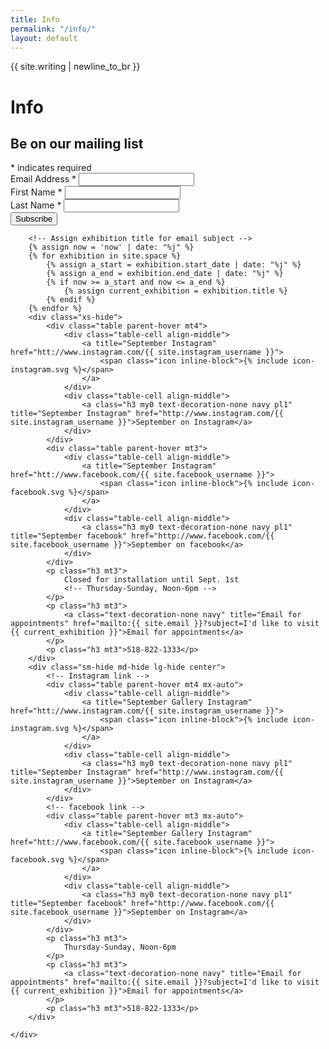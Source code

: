 ```yaml
---
title: Info
permalink: "/info/"
layout: default
---
```


<div class="pt1">
    <div class="col-12 my3 center">
        <div id="js_streetview" class="relative bg-silver" style="z-index:-1;">
        <!--
        <div class="streetview">
            <img class="" src="https://maps.googleapis.com/maps/api/streetview?size=1000x400&location=42.2498667,-73.7869834&heading=220&pitch=-0.06&fov=70&key=AIzaSyCVMendGJiHUon5HW7c35eFf81MU_gAUrI" title="">
        </div>
        -->
    </div>
</div>
<div class="clearfix">
    <div class="sm-col sm-col-6 md-col-7 lg-col-8 pr0 sm-pr2 md-pr3 lg-pr3">
        <p class="prose h3 mt2">{{ site.writing | newline_to_br }}</p>
    </div>
    <div class="sm-col sm-col-6 md-col-5 lg-col-4 pl0 sm-pl1 md-pl2 lg-pl2">
        <h1 class="hide">Info</h1>
        <!-- Begin MailChimp Signup Form -->
        <div class="clearfix">
            <form action="//septembergallery.us13.list-manage.com/subscribe/post?u=9541e75f42d936cad8f86d52c&amp;id=d4ed0b439e" method="post" id="mc-embedded-subscribe-form" name="mc-embedded-subscribe-form" class="validate" target="_blank" novalidate>
                <div class="">
                    <h2 class="h3 regular mb0">Be on our mailing list</h2>
                    <div class="h6 right"><span class="">*</span> indicates required</div>
                    <div class="mt2">
                        <label for="mce-EMAIL">Email Address  <span class="">*</span>
                        </label>
                        <input type="email" value="" name="EMAIL" class="required input" id="mce-EMAIL">
                    </div>
                    <div class="">
                        <label for="mce-FNAME">First Name </label>  <span class="">*</span>
                        <input type="text" value="" name="FNAME" class="required input" id="mce-FNAME">
                    </div>
                    <div class="">
                        <label for="mce-LNAME">Last Name </label>  <span class="">*</span>
                        <input type="text" value="" name="LNAME" class="required input" id="mce-LNAME">
                    </div>
                    <div id="" class="clear">
                        <div class="response" id="mce-error-response" style="display:none"></div>
                        <div class="response" id="mce-success-response" style="display:none"></div>
                    </div>    <!-- real people should not fill this in and expect good things - do not remove this or risk form bot signups-->
                    <div style="position: absolute; left: -5000px;" aria-hidden="true"><input type="text" name="b_9541e75f42d936cad8f86d52c_d4ed0b439e" tabindex="-1" value=""></div>
                    <input type="submit" value="Subscribe" name="subscribe" id="" class="btn rounded white regular bg-navy">
                </div>
            </form>
        </div>
        <!--End mc_embed_signup-->

        <!-- Assign exhibition title for email subject -->
        {% assign now = 'now' | date: "%j" %}
        {% for exhibition in site.space %}
            {% assign a_start = exhibition.start_date | date: "%j" %}
            {% assign a_end = exhibition.end_date | date: "%j" %}
            {% if now >= a_start and now <= a_end %}
                {% assign current_exhibition = exhibition.title %}
            {% endif %}
        {% endfor %}
        <div class="xs-hide">
            <div class="table parent-hover mt4">
                <div class="table-cell align-middle">
                    <a title="September Instagram" href="htt://www.instagram.com/{{ site.instagram_username }}">
                        <span class="icon inline-block">{% include icon-instagram.svg %}</span>
                    </a>
                </div>
                <div class="table-cell align-middle">
                    <a class="h3 my0 text-decoration-none navy pl1" title="September Instagram" href="http://www.instagram.com/{{ site.instagram_username }}">September on Instagram</a>
                </div>
            </div>
            <div class="table parent-hover mt3">
                <div class="table-cell align-middle">
                    <a title="September Instagram" href="htt://www.facebook.com/{{ site.facebook_username }}">
                        <span class="icon inline-block">{% include icon-facebook.svg %}</span>
                    </a>
                </div>
                <div class="table-cell align-middle">
                    <a class="h3 my0 text-decoration-none navy pl1" title="September facebook" href="http://www.facebook.com/{{ site.facebook_username }}">September on facebook</a>
                </div>
            </div>
            <p class="h3 mt3">
                Closed for installation until Sept. 1st
                <!-- Thursday-Sunday, Noon-6pm -->
            </p>
            <p class="h3 mt3">
                <a class="text-decoration-none navy" title="Email for appointments" href="mailto:{{ site.email }}?subject=I'd like to visit {{ current_exhibition }}">Email for appointments</a>
            </p>
            <p class="h3 mt3">518-822-1333</p>
        </div>
        <div class="sm-hide md-hide lg-hide center">
            <!-- Instagram link -->
            <div class="table parent-hover mt4 mx-auto">
                <div class="table-cell align-middle">
                    <a title="September Gallery Instagram" href="htt://www.instagram.com/{{ site.instagram_username }}">
                        <span class="icon inline-block">{% include icon-instagram.svg %}</span>
                    </a>
                </div>
                <div class="table-cell align-middle">
                    <a class="h3 my0 text-decoration-none navy pl1" title="September Instagram" href="http://www.instagram.com/{{ site.instagram_username }}">September on Instagram</a>
                </div>
            </div>
            <!-- facebook link -->
            <div class="table parent-hover mt3 mx-auto">
                <div class="table-cell align-middle">
                    <a title="September Gallery Instagram" href="htt://www.facebook.com/{{ site.facebook_username }}">
                        <span class="icon inline-block">{% include icon-facebook.svg %}</span>
                    </a>
                </div>
                <div class="table-cell align-middle">
                    <a class="h3 my0 text-decoration-none navy pl1" title="September facebook" href="http://www.facebook.com/{{ site.facebook_username }}">September on Instagram</a>
                </div>
            </div>
            <p class="h3 mt3">
                Thursday-Sunday, Noon-6pm
            </p>
            <p class="h3 mt3">
                <a class="text-decoration-none navy" title="Email for appointments" href="mailto:{{ site.email }}?subject=I'd like to visit {{ current_exhibition }}">Email for appointments</a>
            </p>
            <p class="h3 mt3">518-822-1333</p>
        </div>

    </div>
</div>
